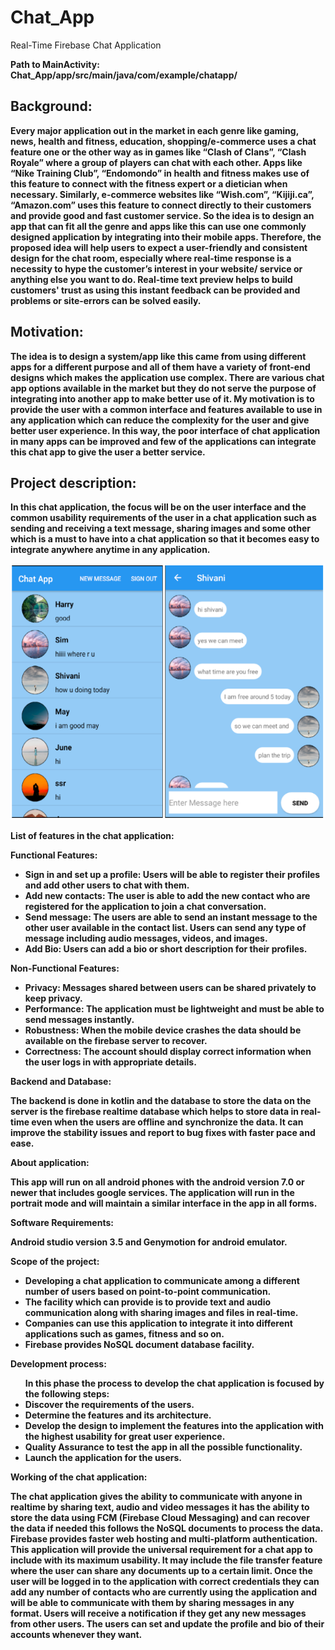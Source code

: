 # Chat_App
Real-Time Firebase Chat Application

<b> Path to MainActivity: Chat_App/app/src/main/java/com/example/chatapp/ <b>

<h2>
Background:</h2>
<p>
Every major application out in the market in each genre like gaming, news, health and fitness, education, shopping/e-commerce uses a chat feature one or the other way as in games like “Clash of Clans”, “Clash Royale” where a group of players can chat with each other. Apps like “Nike Training Club”, “Endomondo” in health and fitness makes use of this feature to connect with the fitness expert or a dietician when necessary. Similarly, e-commerce websites like “Wish.com”, “Kijiji.ca”, “Amazon.com” uses this feature to connect directly to their customers and provide good and fast customer service. So the idea is to design an app that can fit all the genre and apps like this can use one commonly designed application by integrating into their mobile apps. Therefore, the proposed idea will help users to expect a user-friendly and consistent design for the chat room, especially where real-time response is a necessity to hype the customer’s interest in your website/ service or anything else you want to do. Real-time text preview helps to build customers' trust as using this instant feedback can be provided and problems or site-errors can be solved easily. </p>

<h2> Motivation: </h2>
<p>
The idea is to design a system/app like this came from using different apps for a different purpose and all of them have a variety of front-end designs which makes the application use complex. There are various chat app options available in the market but they do not serve the purpose of integrating into another app to make better use of it. My motivation is to provide the user with a common interface and features available to use in any application which can reduce the complexity for the user and give better user experience. In this way, the poor interface of chat application in many apps can be improved and few of the applications can integrate this chat app to give the user a better service.
</p>

<h2>Project description:</h2>

<p>In this chat application, the focus will be on the user interface and the common usability requirements of the user in a chat application such as sending and receiving a text message, sharing images and some other which is a must to have into a chat application so that it becomes easy to integrate anywhere anytime in any application.</p>
<img src="https://github.com/Shivaniuregina/Chat_App/blob/master/olduser.png" >
<p> <b> List of features in the chat application: </b> </P>
<p>
 <b>Functional Features:</b>
<ul>
<li> Sign in and set up a profile: Users will be able to register their profiles and add other users to chat with them. 
 </li> <li> Add new contacts: The user is able to add the new contact who are registered for the application to join a chat conversation.</li> 
<li> Send message: The users are able to send an instant message to the other user available in the contact list. Users can send any type of message including audio messages, videos, and images.</li>
 <li> Add Bio: Users can add a bio or short description for their profiles.</li>
</ul>
</P>
<p>
<b>Non-Functional Features:</b>
<ul>
 <li>	Privacy: Messages shared between users can be shared privately to keep privacy.  </li>
 <li>	Performance: The application must be lightweight and must be able to send messages instantly.  </li>
 <li>	Robustness:  When the mobile device crashes the data should be available on the firebase server to recover. </li>
 <li>	Correctness: The account should display correct information when the user logs in with appropriate details.  </li>
 </ul>
 </p>

<p> 
 <b>Backend and Database:</b>

The backend is done in kotlin and the database to store the data on the server is the firebase realtime database which helps to store data in real-time even when the users are offline and synchronize the data. It can improve the stability issues and report to bug fixes with faster pace and ease.
 </p>
 
<p>
<b>About application:</b>

This app will run on all android phones with the android version 7.0 or newer that includes google services. The application will run in the portrait mode and will maintain a similar interface in the app in all forms.
</p>
<p>
 <b> Software Requirements:</b>
 
 Android studio version 3.5 and Genymotion for android emulator.</p>
<p>
<b> Scope of the project: </b>
<ul>
 <li>	Developing a chat application to communicate among a different number of users based on point-to-point communication.  </li>
 <li>	The facility which can provide is to provide text and audio communication along with sharing images and files in real-time.  </li>
 <li>	Companies can use this application to integrate it into different applications such as games, fitness and so on.  </li>
 <li>	Firebase provides NoSQL document database facility.  </li>
</ul>
</p>
<p>
<b>Development process: </b>
<ul>
In this phase the process to develop the chat application is focused by the following steps:
 <li>	Discover the requirements of the users. </li>
 <li>	Determine the features and its architecture.  </li>
 <li>	Develop the design to implement the features into the application with the highest usability for great user experience.  </li>
 <li>	Quality Assurance to test the app in all the possible functionality.  </li>
 <li> Launch the application for the users.
</ul>
<p>
<b> Working of the chat application: </b>

The chat application gives the ability to communicate with anyone in realtime by sharing text, audio and video messages it has the ability to store the data using FCM  (Firebase Cloud Messaging) and can recover the data if needed this follows the NoSQL documents to process the data. Firebase provides faster web hosting and multi-platform authentication. This application will provide the universal requirement for a chat app to include with its maximum usability. It may include the file transfer feature where the user can share any documents up to a certain limit. Once the user will be logged in to the application with correct credentials they can add any number of contacts who are currently using the application and will be able to communicate with them by sharing messages in any format. Users will receive a notification if they get any new messages from other users. The users can set and update the profile and bio of their accounts whenever they want. 
</p>


